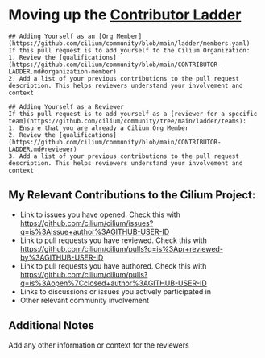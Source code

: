 # Moving up the [Contributor Ladder](https://github.com/cilium/community/blob/main/CONTRIBUTOR-LADDER.md)

```
## Adding Yourself as an [Org Member](https://github.com/cilium/community/blob/main/ladder/members.yaml)
If this pull request is to add yourself to the Cilium Organization:
1. Review the [qualifications](https://github.com/cilium/community/blob/main/CONTRIBUTOR-LADDER.md#organization-member)
2. Add a list of your previous contributions to the pull request description. This helps reviewers understand your involvement and context

## Adding Yourself as a Reviewer
If this pull request is to add yourself as a [reviewer for a specific team](https://github.com/cilium/community/tree/main/ladder/teams):
1. Ensure that you are already a Cilium Org Member
2. Review the [qualifications](https://github.com/cilium/community/blob/main/CONTRIBUTOR-LADDER.md#reviewer)
3. Add a list of your previous contributions to the pull request description. This helps reviewers understand your involvement and context
```
   
## My Relevant Contributions to the Cilium Project:
- Link to issues you have opened. Check this with https://github.com/cilium/cilium/issues?q=is%3Aissue+author%3AGITHUB-USER-ID
- Link to pull requests you have reviewed. Check this with https://github.com/cilium/cilium/pulls?q=is%3Apr+reviewed-by%3AGITHUB-USER-ID
- Link to pull requests you have authored. Check this with https://github.com/cilium/cilium/pulls?q=is%3Aopen%7Cclosed+author%3AGITHUB-USER-ID
- Links to discussions or issues you actively participated in
- Other relevant community involvement

## Additional Notes
Add any other information or context for the reviewers
